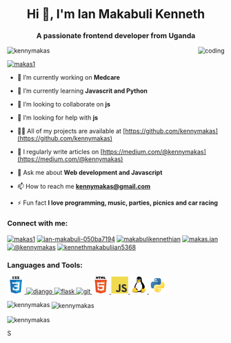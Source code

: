<h1 align="center">Hi 👋, I'm Ian Makabuli Kenneth</h1>
<h3 align="center">A passionate frontend developer from Uganda</h3>
<img align="right" alt="coding" width="" scr="[https://in.pinterest.com/pin/pinterest--59813501292017265/](https://hacktiv8.com/)">

<p align="left"> <img src="https://komarev.com/ghpvc/?username=kennymakas&label=Profile%20views&color=0e75b6&style=flat" alt="kennymakas" /> </p>

<p align="left"> <a href="https://twitter.com/makas1" target="blank"><img src="https://img.shields.io/twitter/follow/makas1?logo=twitter&style=for-the-badge" alt="makas1" /></a> </p>

- 🔭 I’m currently working on **Medcare**

- 🌱 I’m currently learning **Javascrit and Python**

- 👯 I’m looking to collaborate on **js**

- 🤝 I’m looking for help with **js**

- 👨‍💻 All of my projects are available at [https://github.com/kennymakas](https://github.com/kennymakas)

- 📝 I regularly write articles on [https://medium.com/@kennymakas](https://medium.com/@kennymakas)

- 💬 Ask me about **Web development and Javascript**

- 📫 How to reach me **kennymakas@gmail.com**

- ⚡ Fun fact **I love programming, music, parties, picnics and car racing**

<h3 align="left">Connect with me:</h3>
<p align="left">
<a href="https://twitter.com/makas1" target="blank"><img align="center" src="https://raw.githubusercontent.com/rahuldkjain/github-profile-readme-generator/master/src/images/icons/Social/twitter.svg" alt="makas1" height="30" width="40" /></a>
<a href="https://linkedin.com/in/ian-makabuli-050ba7194" target="blank"><img align="center" src="https://raw.githubusercontent.com/rahuldkjain/github-profile-readme-generator/master/src/images/icons/Social/linked-in-alt.svg" alt="ian-makabuli-050ba7194" height="30" width="40" /></a>
<a href="https://fb.com/makabulikennethian" target="blank"><img align="center" src="https://raw.githubusercontent.com/rahuldkjain/github-profile-readme-generator/master/src/images/icons/Social/facebook.svg" alt="makabulikennethian" height="30" width="40" /></a>
<a href="https://instagram.com/makas.ian" target="blank"><img align="center" src="https://raw.githubusercontent.com/rahuldkjain/github-profile-readme-generator/master/src/images/icons/Social/instagram.svg" alt="makas.ian" height="30" width="40" /></a>
<a href="https://medium.com/@kennymakas" target="blank"><img align="center" src="https://raw.githubusercontent.com/rahuldkjain/github-profile-readme-generator/master/src/images/icons/Social/medium.svg" alt="@kennymakas" height="30" width="40" /></a>
<a href="https://www.youtube.com/c/kennethmakabuliian5368" target="blank"><img align="center" src="https://raw.githubusercontent.com/rahuldkjain/github-profile-readme-generator/master/src/images/icons/Social/youtube.svg" alt="kennethmakabuliian5368" height="30" width="40" /></a>
</p>

<h3 align="left">Languages and Tools:</h3>
<p align="left"> <a href="https://www.w3schools.com/css/" target="_blank" rel="noreferrer"> 
  <img src="https://raw.githubusercontent.com/devicons/devicon/master/icons/css3/css3-original-wordmark.svg" alt="css3" width="40" height="40"/> </a> <a href="https://www.djangoproject.com/" target="_blank" rel="noreferrer"> <img src="https://cdn.worldvectorlogo.com/logos/django.svg" alt="django" width="40" height="40"/> </a> <a href="https://flask.palletsprojects.com/" target="_blank" rel="noreferrer"> <img src="https://www.vectorlogo.zone/logos/pocoo_flask/pocoo_flask-icon.svg" alt="flask" width="40" height="40"/> </a> <a href="https://git-scm.com/" target="_blank" rel="noreferrer"> <img src="https://www.vectorlogo.zone/logos/git-scm/git-scm-icon.svg" alt="git" width="40" height="40"/> </a> <a href="https://www.w3.org/html/" target="_blank" rel="noreferrer"> <img src="https://raw.githubusercontent.com/devicons/devicon/master/icons/html5/html5-original-wordmark.svg" alt="html5" width="40" height="40"/> </a> <a href="https://developer.mozilla.org/en-US/docs/Web/JavaScript" target="_blank" rel="noreferrer"> <img src="https://raw.githubusercontent.com/devicons/devicon/master/icons/javascript/javascript-original.svg" alt="javascript" width="40" height="40"/> </a> <a href="https://www.linux.org/" target="_blank" rel="noreferrer"> <img src="https://raw.githubusercontent.com/devicons/devicon/master/icons/linux/linux-original.svg" alt="linux" width="40" height="40"/> </a> <a href="https://www.python.org" target="_blank" rel="noreferrer"> <img src="https://raw.githubusercontent.com/devicons/devicon/master/icons/python/python-original.svg" alt="python" width="40" height="40"/> </a> </p>

<p><img align="left" src="https://github-readme-stats.vercel.app/api/top-langs?username=kennymakas&show_icons=true&locale=en&layout=compact" alt="kennymakas" /></p>

<p>&nbsp;<img align="center" src="https://github-readme-stats.vercel.app/api?username=kennymakas&show_icons=true&locale=en" alt="kennymakas" /></p>

<p><img align="center" src="https://github-readme-streak-stats.herokuapp.com/?user=kennymakas&" alt="kennymakas" /></p>

S
